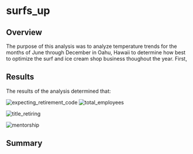 # surfs_up

## Overview
The purpose of this analysis was to analyze temperature trends for the months of June through December in Oahu, Hawaii to determine how best to optimize the surf and ice cream shop business thoughout the year. First, 

## Results
The results of the analysis determined that:

![expecting_retirement_code](Resources/expecting_retirement_code.png)
![total_employees](Resources/total-employees.png)



![title_retiring](Resources/title_retiring.png)



![mentorship](Resources/mentorship.png)

## Summary
